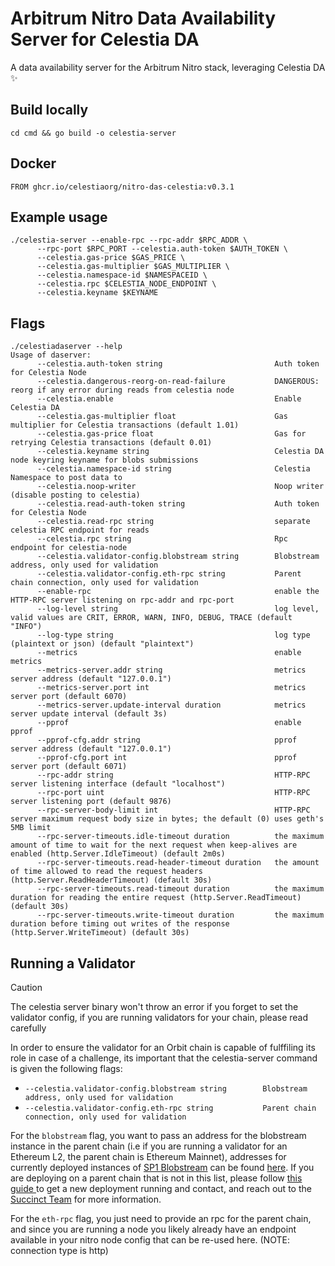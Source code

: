 # Arbitrum Nitro Data Availability Server for Celestia DA

A data availability server for the Arbitrum Nitro stack, leveraging Celestia DA ✨

## Build locally

`cd cmd && go build -o celestia-server`

## Docker

`FROM ghcr.io/celestiaorg/nitro-das-celestia:v0.3.1`


## Example usage

```
./celestia-server --enable-rpc --rpc-addr $RPC_ADDR \
      --rpc-port $RPC_PORT --celestia.auth-token $AUTH_TOKEN \
      --celestia.gas-price $GAS_PRICE \
      --celestia.gas-multiplier $GAS_MULTIPLIER \
      --celestia.namespace-id $NAMESPACEID \
      --celestia.rpc $CELESTIA_NODE_ENDPOINT \
      --celestia.keyname $KEYNAME
```

## Flags

```
./celestiadaserver --help
Usage of daserver:
      --celestia.auth-token string                         Auth token for Celestia Node
      --celestia.dangerous-reorg-on-read-failure           DANGEROUS: reorg if any error during reads from celestia node
      --celestia.enable                                    Enable Celestia DA
      --celestia.gas-multiplier float                      Gas multiplier for Celestia transactions (default 1.01)
      --celestia.gas-price float                           Gas for retrying Celestia transactions (default 0.01)
      --celestia.keyname string                            Celestia DA node keyring keyname for blobs submissions
      --celestia.namespace-id string                       Celestia Namespace to post data to
      --celestia.noop-writer                               Noop writer (disable posting to celestia)
      --celestia.read-auth-token string                    Auth token for Celestia Node
      --celestia.read-rpc string                           separate celestia RPC endpoint for reads
      --celestia.rpc string                                Rpc endpoint for celestia-node
      --celestia.validator-config.blobstream string        Blobstream address, only used for validation
      --celestia.validator-config.eth-rpc string           Parent chain connection, only used for validation
      --enable-rpc                                         enable the HTTP-RPC server listening on rpc-addr and rpc-port
      --log-level string                                   log level, valid values are CRIT, ERROR, WARN, INFO, DEBUG, TRACE (default "INFO")
      --log-type string                                    log type (plaintext or json) (default "plaintext")
      --metrics                                            enable metrics
      --metrics-server.addr string                         metrics server address (default "127.0.0.1")
      --metrics-server.port int                            metrics server port (default 6070)
      --metrics-server.update-interval duration            metrics server update interval (default 3s)
      --pprof                                              enable pprof
      --pprof-cfg.addr string                              pprof server address (default "127.0.0.1")
      --pprof-cfg.port int                                 pprof server port (default 6071)
      --rpc-addr string                                    HTTP-RPC server listening interface (default "localhost")
      --rpc-port uint                                      HTTP-RPC server listening port (default 9876)
      --rpc-server-body-limit int                          HTTP-RPC server maximum request body size in bytes; the default (0) uses geth's 5MB limit
      --rpc-server-timeouts.idle-timeout duration          the maximum amount of time to wait for the next request when keep-alives are enabled (http.Server.IdleTimeout) (default 2m0s)
      --rpc-server-timeouts.read-header-timeout duration   the amount of time allowed to read the request headers (http.Server.ReadHeaderTimeout) (default 30s)
      --rpc-server-timeouts.read-timeout duration          the maximum duration for reading the entire request (http.Server.ReadTimeout) (default 30s)
      --rpc-server-timeouts.write-timeout duration         the maximum duration before timing out writes of the response (http.Server.WriteTimeout) (default 30s)
```

## Running a Validator
>[!CAUTION]
> The celestia server binary won't throw an error if you forget to set the validator config, if you are running validators for your chain, please read carefully

In order to ensure the validator for an Orbit chain is capable of fulffiling its role in case of a challenge, its important that the celestia-server command is given the following flags:
- `--celestia.validator-config.blobstream string        Blobstream address, only used for validation`
- `--celestia.validator-config.eth-rpc string           Parent chain connection, only used for validation`

For the `blobstream` flag, you want to pass an address for the blobstream instance in the parent chain (i.e if you are running a validator for an Ethereum L2, the parent chain is Ethereum Mainnet), addresses for currently deployed instances of [SP1 Blobstream](https://docs.celestia.org/how-to-guides/blobstream#what-is-sp1-blobstream) can be found [here](https://docs.celestia.org/how-to-guides/blobstream#deployed-contracts). If you are deploying on a parent chain that is not in this list, please follow [this guide ](https://docs.celestia.org/how-to-guides/sp1-blobstream-deploy) to get a new deployment running and contact, and reach out to the [Succinct Team](https://linktr.ee/succinctlabs) for more information.

For the `eth-rpc` flag, you just need to provide an rpc for the parent chain, and since you are running a node you likely already have an endpoint available in your nitro node config that can be re-used here. (NOTE: connection type is http)

